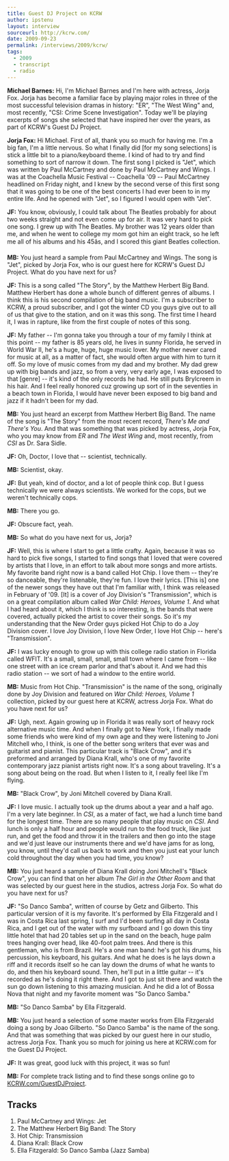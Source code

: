 ```yaml
---
title: Guest DJ Project on KCRW
author: ipstenu
layout: interview
sourceurl: http://kcrw.com/  
date: 2009-09-23
permalink: /interviews/2009/kcrw/
tags:
  - 2009
  - transcript
  - radio
---
```


**Michael Barnes:** Hi, I'm Michael Barnes and I'm here with actress, Jorja Fox. Jorja has become a familiar face by playing major roles in three of the most successful television dramas in history: "ER", "The West Wing" and, most recently, "CSI: Crime Scene Investigation". Today we'll be playing excerpts of songs she selected that have inspired her over the years, as part of KCRW's Guest DJ Project.

**Jorja Fox:** Hi Michael. First of all, thank you so much for having me. I'm a big fan, I'm a little nervous. So what I finally did [for my song selections] is stick a little bit to a piano/keyboard theme. I kind of had to try and find something to sort of narrow it down. The first song I picked is "Jet", which was written by Paul McCartney and done by Paul McCartney and Wings. I was at the Coachella Music Festival -- Coachella '09 -- Paul McCartney headlined on Friday night, and I knew by the second verse of this first song that it was going to be one of the best concerts I had ever been to in my entire life. And he opened with "Jet", so I figured I would open with "Jet".

**JF:** You know, obviously, I could talk about The Beatles probably for about two weeks straight and not even come up for air. It was very hard to pick one song. I grew up with The Beatles. My brother was 12 years older than me, and when he went to college my mom got him an eight track, so he left me all of his albums and his 45âs, and I scored this giant Beatles collection.

**MB:** You just heard a sample from Paul McCartney and Wings. The song is "Jet", picked by Jorja Fox, who is our guest here for KCRW's Guest DJ Project. What do you have next for us?

**JF:** This is a song called "The Story", by the Matthew Herbert Big Band. Matthew Herbert has done a whole bunch of different genres of albums. I think this is his second compilation of big band music. I'm a subscriber to KCRW, a proud subscriber, and I got the winter CD you guys give out to all of us that give to the station, and on it was this song. The first time I heard it, I was in rapture, like from the first couple of notes of this song.

**JF:** My father -- I'm gonna take you through a tour of my family I think at this point -- my father is 85 years old, he lives in sunny Florida, he served in World War II, he's a huge, huge, huge music lover. My mother never cared for music at all, as a matter of fact, she would often argue with him to turn it off. So my love of music comes from my dad and my brother. My dad grew up with big bands and jazz, so from a very, very early age, I was exposed to that [genre] -- it's kind of the only records he had. He still puts Brylcreem in his hair. And I feel really honored cuz growing up sort of in the seventies in a beach town in Florida, I would have never been exposed to big band and jazz if it hadn't been for my dad.

**MB:** You just heard an excerpt from Matthew Herbert Big Band. The name of the song is "The Story" from the most recent record, *There's Me and There's You*. And that was something that was picked by actress, Jorja Fox, who you may know from *ER* and *The West Wing* and, most recently, from *CSI* as Dr. Sara Sidle.

**JF:** Oh, Doctor, I love that -- scientist, technically.

**MB:** Scientist, okay.

**JF:** But yeah, kind of doctor, and a lot of people think cop. But I guess technically we were always scientists. We worked for the cops, but we weren't technically cops.

**MB:** There you go.

**JF:** Obscure fact, yeah.

**MB:** So what do you have next for us, Jorja?

**JF:** Well, this is where I start to get a little crafty. Again, because it was so hard to pick five songs, I started to find songs that I loved that were covered by artists that I love, in an effort to talk about more songs and more artists. My favorite band right now is a band called Hot Chip. I love them -- they're so danceable, they're listenable, they're fun. I love their lyrics. [This is] one of the newer songs they have out that I'm familiar with, I think was released in February of '09. [It] is a cover of Joy Division's "Transmission", which is on a great compilation album called *War Child: Heroes, Volume 1*. And what I had heard about it, which I think is so interesting, is the bands that were covered, actually picked the artist to cover their songs. So it's my understanding that the New Order guys picked Hot Chip to do a Joy Division cover. I love Joy Division, I love New Order, I love Hot Chip -- here's "Transmission".

**JF:** I was lucky enough to grow up with this college radio station in Florida called WFIT. It's a small, small, small, small town where I came from -- like one street with an ice cream parlor and that's about it. And we had this radio station -- we sort of had a window to the entire world.

**MB:** Music from Hot Chip. "Transmission" is the name of the song, originally done by Joy Division and featured on *War Child: Heroes, Volume 1* collection, picked by our guest here at KCRW, actress Jorja Fox. What do you have next for us?

**JF:** Ugh, next. Again growing up in Florida it was really sort of heavy rock alternative music time. And when I finally got to New York, I finally made some friends who were kind of my own age and they were listening to Joni Mitchell who, I think, is one of the better song writers that ever was and guitarist and pianist. This particular track is "Black Crow", and it's preformed and arranged by Diana Krall, who's one of my favorite contemporary jazz pianist artists right now. It's a song about traveling. It's a song about being on the road. But when I listen to it, I really feel like I'm flying.

**MB:** "Black Crow", by Joni Mitchell covered by Diana Krall.

**JF:** I love music. I actually took up the drums about a year and a half ago. I'm a very late beginner. In *CSI*, as a mater of fact, we had a lunch time band for the longest time. There are so many people that play music on *CSI*. And lunch is only a half hour and people would run to the food truck, like just run, and get the food and throw it in the trailers and then go into the stage and we'd just leave our instruments there and we'd have jams for as long, you know, until they'd call us back to work and then you just eat your lunch cold throughout the day when you had time, you know?

**MB:** You just heard a sample of Diana Krall doing Joni Mitchell's "Black Crow", you can find that on her album *The Girl in the Other Room* and that was selected by our guest here in the studios, actress Jorja Fox. So what do you have next for us?

**JF:** "So Danco Samba", written of course by Getz and Gilberto. This particular version of it is my favorite. It's performed by Ella Fitzgerald and I was in Costa Rica last spring, I surf and I'd been surfing all day in Costa Rica, and I get out of the water with my surfboard and I go down this tiny little hotel that had 20 tables set up in the sand on the beach, huge palm trees hanging over head, like 40-foot palm trees. And there is this gentleman, who is from Brazil. He's a one man band: he's got his drums, his percussion, his keyboard, his guitars. And what he does is he lays down a riff and it records itself so he can lay down the drums of what he wants to do, and then his keyboard sound. Then, he'll put in a little guitar -- it's recorded as he's doing it right there. And I got to just sit there and watch the sun go down listening to this amazing musician. And he did a lot of Bossa Nova that night and my favorite moment was "So Danco Samba."

**MB:** "So Danco Samba" by Ella Fitzgerald.

**MB:** You just heard a selection of some master works from Ella Fitzgerald doing a song by Joao Gilberto. "So Danco Samba" is the name of the song. And that was something that was picked by our guest here in our studio, actress Jorja Fox. Thank you so much for joining us here at KCRW.com for the Guest DJ Project.

**JF:** It was great, good luck with this project, it was so fun!

**MB:** For complete track listing and to find these songs online go to [KCRW.com/GuestDJProject](http://KCRW.com/GuestDJProject).

## Tracks

1. Paul McCartney and Wings: Jet  
1. The Matthew Herbert Big Band: The Story  
1. Hot Chip: Transmission  
1. Diana Krall: Black Crow  
1. Ella Fitzgerald: So Danco Samba (Jazz Samba)
